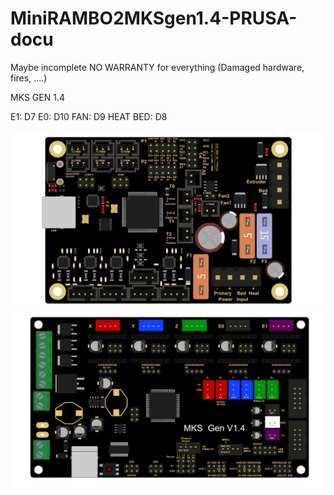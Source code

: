 # MiniRAMBO2MKSgen1.4-PRUSA-docu

Maybe incomplete NO WARRANTY for everything (Damaged hardware, fires, ....)

MKS GEN 1.4

E1: D7
E0: D10
FAN: D9
HEAT BED: D8

![Image of MiniRAMBO](https://raw.githubusercontent.com/Moorviper/MiniRAMBO2MKSgen1.4-PRUSA-docu/master/minirambo.png)
![Image of GEN1.4](https://raw.githubusercontent.com/Moorviper/MiniRAMBO2MKSgen1.4-PRUSA-docu/master/MKS%20GEN%20V1.4PIN.png)
